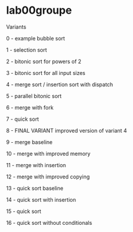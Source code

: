 # lab00groupe

Variants

0 - example bubble sort  

1 - selection sort  

2 - bitonic sort for powers of 2  

3 - bitonic sort for all input sizes  

4 - merge sort / insertion sort with dispatch  

5 - parallel bitonic sort  

6 - merge with fork  

7 - quick sort  

8 - FINAL VARIANT improved version of variant 4

9 - merge baseline

10 - merge with improved memory

11 - merge with insertion

12 - merge with improved copying

13 - quick sort baseline

14 - quick sort with insertion

15 - quick sort 

16 - quick sort without conditionals

